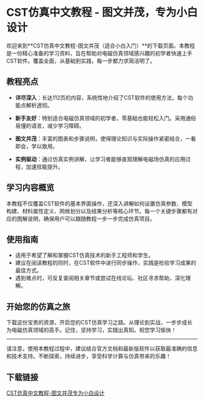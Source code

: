 # CST仿真中文教程 - 图文并茂，专为小白设计

欢迎来到**CST仿真中文教程-图文并茂（适合小白入门）**的下载页面。本教程是一份精心准备的学习资料，旨在帮助对电磁仿真领域感兴趣的初学者快速上手CST软件。覆盖全面，从基础到实践，每一步都力求简洁明了。

## 教程亮点

- **详尽深入**：长达112页的内容，系统性地介绍了CST软件的使用方法，每个功能点解析透彻。
  
- **新手友好**：特别适合电磁仿真领域的初学者，零基础也能轻松入门。采用通俗易懂的语言，减少学习障碍。
  
- **图文并茂**：丰富的图表和步骤说明，使得理论知识与实际操作紧密结合，一看即会，学以致用。
  
- **实例驱动**：通过仿真实例讲解，让学习者能够直观理解电磁场仿真的应用过程，加速技能提升。

## 学习内容概览

本教程不仅覆盖CST软件的基本界面操作，还深入讲解如何设置仿真参数、模型构建、材料属性定义、网格划分以及结果分析等核心环节。每一个关键步骤都有对应的图解说明，确保用户可以跟随教程一步一步完成仿真项目。

## 使用指南

- 适用于希望了解和掌握CST仿真技术的新手工程师和学生。
- 建议在阅读教程的同时，在CST软件中进行同步操作，实践是检验学习成果的最佳方式。
- 遇到难点时，可反复查阅相关章节或尝试在线论坛、社区寻求帮助，深化理解。

## 开始您的仿真之旅

下载这份宝贵的资源，开启您的CST仿真学习之路。从理论到实战，一步步成长为电磁仿真领域的高手。记住，坚持学习，实践出真知。祝您学习愉快！

---

请注意，使用本教程过程中，建议结合官方文档和最新版软件以获取最准确的信息和技术支持。不断探索，持续进步，享受科学计算与仿真带来的乐趣！

## 下载链接

[CST仿真中文教程-图文并茂专为小白设计](https://pan.quark.cn/s/a90064168180)
